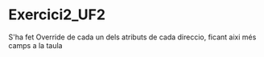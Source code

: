 # Exercici2_UF2

S'ha fet Override de cada un dels atributs de cada direccio, ficant aixi més camps a la taula
